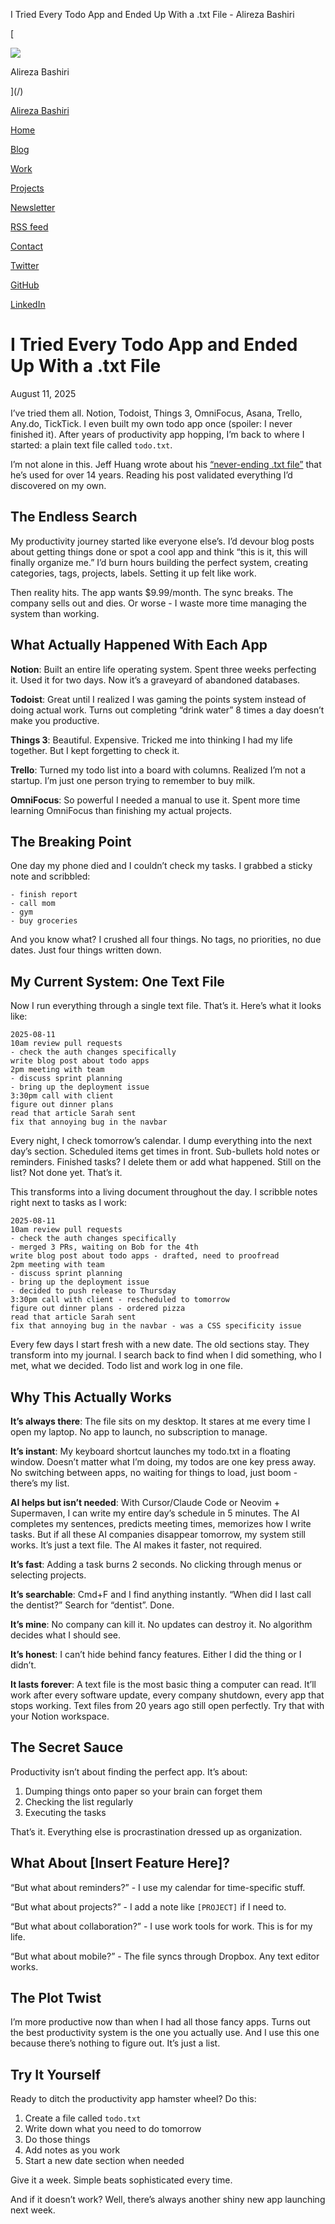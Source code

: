 I Tried Every Todo App and Ended Up With a .txt File - Alireza Bashiri 

[

![](/me.jpg)

Alireza Bashiri



](/)

[Alireza Bashiri](/)

[Home](/)

[Blog](/blog)

[Work](/work)

[Projects](/projects)

[Newsletter](https://al3rez.substack.com)

[RSS feed](/rss)

[Contact](/contact)

[Twitter](https://twitter.com/al3rez)

[GitHub](https://github.com/al3rez)

[LinkedIn](https://linkedin.com/in/al3rez)

# I Tried Every Todo App and Ended Up With a .txt File

August 11, 2025

I’ve tried them all. Notion, Todoist, Things 3, OmniFocus, Asana, Trello, Any.do, TickTick. I even built my own todo app once (spoiler: I never finished it). After years of productivity app hopping, I’m back to where I started: a plain text file called `todo.txt`.

I’m not alone in this. Jeff Huang wrote about his [“never-ending .txt file”](https://jeffhuang.com/productivity_text_file/) that he’s used for over 14 years. Reading his post validated everything I’d discovered on my own.

## The Endless Search

My productivity journey started like everyone else’s. I’d devour blog posts about getting things done or spot a cool app and think “this is it, this will finally organize me.” I’d burn hours building the perfect system, creating categories, tags, projects, labels. Setting it up felt like work.

Then reality hits. The app wants $9.99/month. The sync breaks. The company sells out and dies. Or worse - I waste more time managing the system than working.

## What Actually Happened With Each App

**Notion**: Built an entire life operating system. Spent three weeks perfecting it. Used it for two days. Now it’s a graveyard of abandoned databases.

**Todoist**: Great until I realized I was gaming the points system instead of doing actual work. Turns out completing “drink water” 8 times a day doesn’t make you productive.

**Things 3**: Beautiful. Expensive. Tricked me into thinking I had my life together. But I kept forgetting to check it.

**Trello**: Turned my todo list into a board with columns. Realized I’m not a startup. I’m just one person trying to remember to buy milk.

**OmniFocus**: So powerful I needed a manual to use it. Spent more time learning OmniFocus than finishing my actual projects.

## The Breaking Point

One day my phone died and I couldn’t check my tasks. I grabbed a sticky note and scribbled:

```
- finish report
- call mom
- gym
- buy groceries
```

And you know what? I crushed all four things. No tags, no priorities, no due dates. Just four things written down.

## My Current System: One Text File

Now I run everything through a single text file. That’s it. Here’s what it looks like:

```
2025-08-11
10am review pull requests
- check the auth changes specifically
write blog post about todo apps
2pm meeting with team
- discuss sprint planning
- bring up the deployment issue
3:30pm call with client
figure out dinner plans
read that article Sarah sent
fix that annoying bug in the navbar
```

Every night, I check tomorrow’s calendar. I dump everything into the next day’s section. Scheduled items get times in front. Sub-bullets hold notes or reminders. Finished tasks? I delete them or add what happened. Still on the list? Not done yet. That’s it.

This transforms into a living document throughout the day. I scribble notes right next to tasks as I work:

```
2025-08-11
10am review pull requests
- check the auth changes specifically
- merged 3 PRs, waiting on Bob for the 4th
write blog post about todo apps - drafted, need to proofread
2pm meeting with team
- discuss sprint planning
- bring up the deployment issue
- decided to push release to Thursday
3:30pm call with client - rescheduled to tomorrow
figure out dinner plans - ordered pizza
read that article Sarah sent
fix that annoying bug in the navbar - was a CSS specificity issue
```

Every few days I start fresh with a new date. The old sections stay. They transform into my journal. I search back to find when I did something, who I met, what we decided. Todo list and work log in one file.

## Why This Actually Works

**It’s always there**: The file sits on my desktop. It stares at me every time I open my laptop. No app to launch, no subscription to manage.

**It’s instant**: My keyboard shortcut launches my todo.txt in a floating window. Doesn’t matter what I’m doing, my todos are one key press away. No switching between apps, no waiting for things to load, just boom - there’s my list.

**AI helps but isn’t needed**: With Cursor/Claude Code or Neovim + Supermaven, I can write my entire day’s schedule in 5 minutes. The AI completes my sentences, predicts meeting times, memorizes how I write tasks. But if all these AI companies disappear tomorrow, my system still works. It’s just a text file. The AI makes it faster, not required.

**It’s fast**: Adding a task burns 2 seconds. No clicking through menus or selecting projects.

**It’s searchable**: Cmd+F and I find anything instantly. “When did I last call the dentist?” Search for “dentist”. Done.

**It’s mine**: No company can kill it. No updates can destroy it. No algorithm decides what I should see.

**It’s honest**: I can’t hide behind fancy features. Either I did the thing or I didn’t.

**It lasts forever**: A text file is the most basic thing a computer can read. It’ll work after every software update, every company shutdown, every app that stops working. Text files from 20 years ago still open perfectly. Try that with your Notion workspace.

## The Secret Sauce

Productivity isn’t about finding the perfect app. It’s about:

1.  Dumping things onto paper so your brain can forget them
2.  Checking the list regularly
3.  Executing the tasks

That’s it. Everything else is procrastination dressed up as organization.

## What About \[Insert Feature Here\]?

“But what about reminders?” - I use my calendar for time-specific stuff.

“But what about projects?” - I add a note like `[PROJECT]` if I need to.

“But what about collaboration?” - I use work tools for work. This is for my life.

“But what about mobile?” - The file syncs through Dropbox. Any text editor works.

## The Plot Twist

I’m more productive now than when I had all those fancy apps. Turns out the best productivity system is the one you actually use. And I use this one because there’s nothing to figure out. It’s just a list.

## Try It Yourself

Ready to ditch the productivity app hamster wheel? Do this:

1.  Create a file called `todo.txt`
2.  Write down what you need to do tomorrow
3.  Do those things
4.  Add notes as you work
5.  Start a new date section when needed

Give it a week. Simple beats sophisticated every time.

And if it doesn’t work? Well, there’s always another shiny new app launching next week.